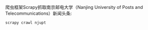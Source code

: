 
爬虫框架Scrapy抓取南京邮电大学（Nanjing University of Posts and Telecommunications）新闻头条:

```
scrapy crawl njupt
```
